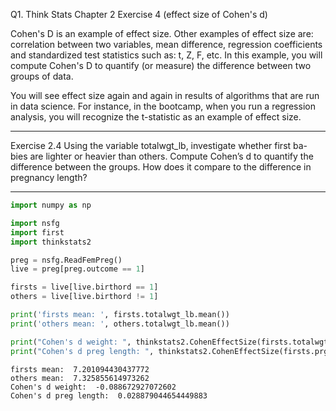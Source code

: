 
Q1. Think Stats Chapter 2 Exercise 4 (effect size of Cohen's d)

Cohen's D is an example of effect size. Other examples of effect size are: correlation between two variables, mean difference, regression coefficients and standardized test statistics such as: t, Z, F, etc. In this example, you will compute Cohen's D to quantify (or measure) the difference between two groups of data.

You will see effect size again and again in results of algorithms that are run in data science. For instance, in the bootcamp, when you run a regression analysis, you will recognize the t-statistic as an example of effect size.

***

Exercise 2.4 Using the variable totalwgt_lb, investigate whether first ba-
bies are lighter or heavier than others. Compute Cohen’s d to quantify the
difference between the groups. How does it compare to the difference in
pregnancy length?

***

```python
import numpy as np

import nsfg
import first
import thinkstats2

preg = nsfg.ReadFemPreg()
live = preg[preg.outcome == 1]

firsts = live[live.birthord == 1]
others = live[live.birthord != 1]

print('firsts mean: ', firsts.totalwgt_lb.mean())
print('others mean: ', others.totalwgt_lb.mean())

print("Cohen's d weight: ", thinkstats2.CohenEffectSize(firsts.totalwgt_lb, others.totalwgt_lb))
print("Cohen's d preg length: ", thinkstats2.CohenEffectSize(firsts.prglngth, others.prglngth))
```

    firsts mean:  7.201094430437772
    others mean:  7.325855614973262
    Cohen's d weight:  -0.088672927072602
    Cohen's d preg length:  0.028879044654449883



```python

```
